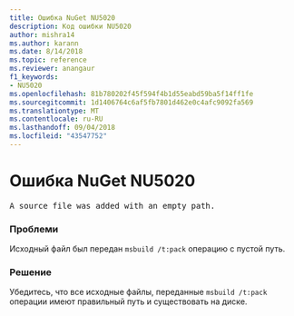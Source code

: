 ```yaml
---
title: Ошибка NuGet NU5020
description: Код ошибки NU5020
author: mishra14
ms.author: karann
ms.date: 8/14/2018
ms.topic: reference
ms.reviewer: anangaur
f1_keywords:
- NU5020
ms.openlocfilehash: 81b780202f45f594f4b1d55eabd59ba5f14ff1fe
ms.sourcegitcommit: 1d1406764c6af5fb7801d462e0c4afc9092fa569
ms.translationtype: MT
ms.contentlocale: ru-RU
ms.lasthandoff: 09/04/2018
ms.locfileid: "43547752"
---
```

# <a name="nuget-error-nu5020"></a>Ошибка NuGet NU5020
<pre>A source file was added with an empty path.</pre>

### <a name="issue"></a>Проблеми

Исходный файл был передан `msbuild /t:pack` операцию с пустой путь.


### <a name="solution"></a>Решение

Убедитесь, что все исходные файлы, переданные `msbuild /t:pack` операции имеют правильный путь и существовать на диске.

